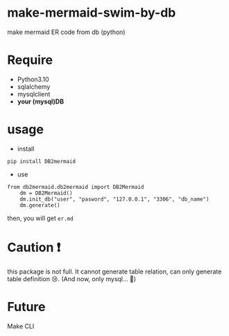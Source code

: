 # make-mermaid-swim-by-db
make mermaid ER code from db (python)

# Require
- Python3.10
- sqlalchemy
- mysqlclient
- **your (mysql)DB**

# usage
- install
```
pip install DB2mermaid
```

- use
```
from db2mermaid.db2mermaid import DB2Mermaid
    dm = DB2Mermaid()
    dm.init_db("user", "pasword", "127.0.0.1", "3306", "db_name")
    dm.generate()
```

then, you will get `er.md`

# Caution ❗
this package is not full.
It cannot generate table relation, can only generate table definition 😢.
(And now, only mysql... 🤣)

# Future
Make CLI